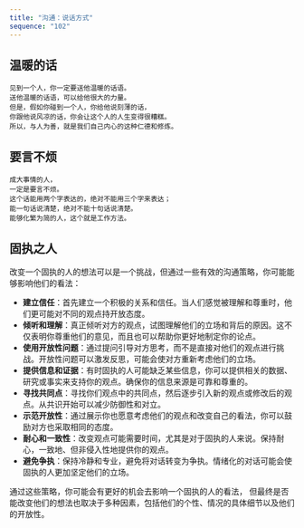 ```yaml
---
title: "沟通：说话方式"
sequence: "102"
---
```


## 温暖的话

```text
见到一个人，你一定要送他温暖的话语。
送他温暖的话语，可以给他很大的力量。
但是，假如你碰到一个人，你给他说刻薄的话，
你跟他说风凉的话，你会让这个人的人生变得很糟糕。
所以，与人为善，就是我们自己内心的这种仁德和修炼。
```

## 要言不烦

```text
成大事情的人，
一定是要言不烦。
这个话能用两个字表达的，绝对不能用三个字来表达；
能一句话说清楚，绝对不能十句话说清楚。
能够化繁为简的人，这个就是工作方法。
```

## 固执之人

改变一个固执的人的想法可以是一个挑战，但通过一些有效的沟通策略，你可能能够影响他们的看法：

- **建立信任**：首先建立一个积极的关系和信任。当人们感觉被理解和尊重时，他们更可能对不同的观点持开放态度。
- **倾听和理解**：真正倾听对方的观点，试图理解他们的立场和背后的原因。这不仅表明你尊重他们的意见，而且也可以帮助你更好地制定你的论点。
- **使用开放性问题**：通过提问引导对方思考，而不是直接对他们的观点进行挑战。开放性问题可以激发反思，可能会使对方重新考虑他们的立场。
- **提供信息和证据**：有时固执的人可能缺乏某些信息，你可以提供相关的数据、研究或事实来支持你的观点。确保你的信息来源是可靠和尊重的。
- **寻找共同点**：寻找你们观点中的共同点，然后逐步引入新的观点或修改后的观点。从共识开始可以减少防御性和对立。
- **示范开放性**：通过展示你也愿意考虑他们的观点和改变自己的看法，你可以鼓励对方也采取相同的态度。
- **耐心和一致性**：改变观点可能需要时间，尤其是对于固执的人来说。保持耐心，一致地、但非侵入性地提供你的观点。
- **避免争执**：保持冷静和专业，避免将对话转变为争执。情绪化的对话可能会使固执的人更加坚定他们的立场。

通过这些策略，你可能会有更好的机会去影响一个固执的人的看法，
但最终是否能改变他们的想法也取决于多种因素，包括他们的个性、情况的具体细节以及他们的开放性。
